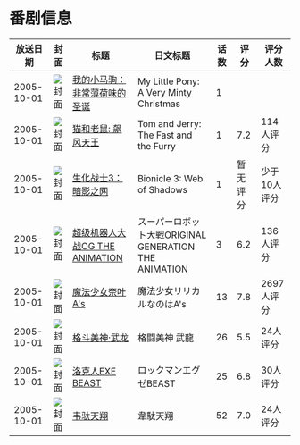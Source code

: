 # 番剧信息

|放送日期|封面|标题|日文标题|话数|评分|评分人数|
|---|---|---|---|---|---|---|
|2005-10-01|![封面](https://lain.bgm.tv/pic/cover/c/d6/7f/126728_u03Ym.jpg)|[我的小马驹：非常薄荷味的圣诞](https://bangumi.tv/subject/126728)|My Little Pony: A Very Minty Christmas|1|||
|2005-10-01|![封面](https://lain.bgm.tv/pic/cover/c/ff/1c/139959_C704p.jpg)|[猫和老鼠: 飙风天王](https://bangumi.tv/subject/139959)|Tom and Jerry: The Fast and the Furry|1|7.2|114人评分|
|2005-10-01|![封面](https://lain.bgm.tv/pic/cover/c/f4/73/231360_iubB3.jpg)|[生化战士3：暗影之网](https://bangumi.tv/subject/231360)|Bionicle 3: Web of Shadows|1|暂无评分|少于10人评分|
|2005-10-01|![封面](https://lain.bgm.tv/pic/cover/c/c1/d0/3284_oMJse.jpg)|[超级机器人大战OG THE ANIMATION](https://bangumi.tv/subject/3284)|スーパーロボット大戦ORIGINAL GENERATION THE ANIMATION|3|6.2|136人评分|
|2005-10-01|![封面](https://lain.bgm.tv/pic/cover/c/7e/b3/1263_4d3VO.jpg)|[魔法少女奈叶A's](https://bangumi.tv/subject/1263)|魔法少女リリカルなのはA's|13|7.8|2697人评分|
|2005-10-01|![封面](https://lain.bgm.tv/pic/cover/c/0c/d6/3357_w2TQ6.jpg)|[格斗美神·武龙](https://bangumi.tv/subject/3357)|格闘美神 武龍|26|5.5|24人评分|
|2005-10-01|![封面](https://lain.bgm.tv/pic/cover/c/c6/78/4756_uJtlX.jpg)|[洛克人EXE BEAST](https://bangumi.tv/subject/4756)|ロックマンエグゼBEAST|25|6.8|30人评分|
|2005-10-01|![封面](https://lain.bgm.tv/pic/cover/c/c0/97/47534_aBaz6.jpg)|[韦驮天翔](https://bangumi.tv/subject/47534)|韋駄天翔|52|7.0|24人评分|
